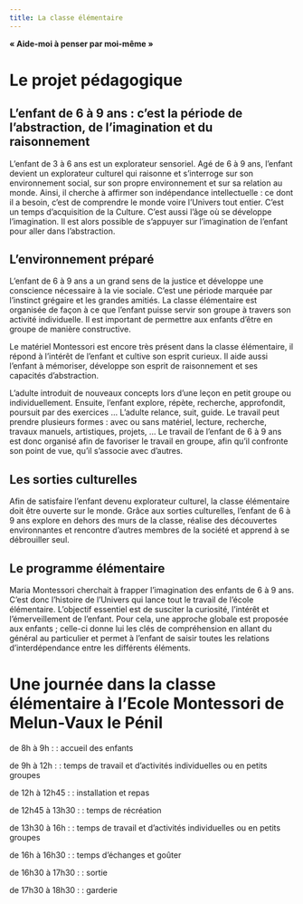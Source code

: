 ```yaml
---
title: La classe élémentaire
---
```


**« Aide-moi à penser par moi-même »**

# Le projet pédagogique

## L’enfant de 6 à 9 ans : c’est la période de l’abstraction, de l’imagination et du raisonnement

L’enfant de 3 à 6 ans est un explorateur sensoriel. Agé de 6 à 9 ans, l’enfant devient un explorateur culturel qui raisonne et s’interroge sur son environnement social, sur son propre environnement et sur sa relation au monde. Ainsi, il cherche à affirmer son indépendance intellectuelle : ce dont il a besoin, c’est de comprendre le monde voire l’Univers tout entier. C’est un temps d’acquisition de la Culture.
C’est aussi l’âge où se développe l’imagination. Il est alors possible de s’appuyer sur l’imagination de l’enfant pour aller dans l’abstraction.

## L’environnement préparé

L’enfant de 6 à 9 ans a un grand sens de la justice et développe une conscience nécessaire à la vie sociale. C’est une période marquée par l’instinct grégaire et les grandes amitiés.
La classe élémentaire est organisée de façon à ce que l’enfant puisse servir son groupe à travers son activité individuelle. Il est important de permettre aux enfants d’être en groupe de manière constructive.

Le matériel Montessori est encore très présent dans la classe élémentaire, il répond à l’intérêt de l’enfant et cultive son esprit curieux. Il aide aussi l’enfant à mémoriser, développe son esprit de raisonnement et ses capacités d’abstraction.

L’adulte introduit de nouveaux concepts lors d’une leçon en petit groupe ou individuellement. Ensuite, l’enfant explore, répète, recherche, approfondit, poursuit par des exercices … L’adulte relance, suit, guide. Le travail peut prendre plusieurs formes : avec ou sans matériel, lecture, recherche, travaux manuels, artistiques, projets, …
Le travail de l’enfant de 6 à 9 ans est donc organisé afin de favoriser le travail en groupe, afin qu’il confronte son point de vue, qu’il s’associe avec d’autres.

## Les sorties culturelles

Afin de satisfaire l’enfant devenu explorateur culturel, la classe élémentaire doit être ouverte sur le monde. Grâce aux sorties culturelles, l’enfant de 6 à 9 ans explore en dehors des murs de la classe, réalise des découvertes environnantes et rencontre d’autres membres de la société et apprend à se débrouiller seul.

## Le programme élémentaire

Maria Montessori cherchait à frapper l’imagination des enfants de 6 à 9 ans. C’est donc l’histoire de l’Univers qui lance tout le travail de l’école élémentaire. L’objectif essentiel est de susciter la curiosité, l’intérêt et l’émerveillement de l’enfant. Pour cela, une approche globale est proposée aux enfants ; celle-ci donne lui les clés de compréhension en allant du général au particulier et permet à l’enfant de saisir toutes les relations d’interdépendance entre les différents éléments.

# Une journée dans la classe élémentaire à l’Ecole Montessori de Melun-Vaux le Pénil

de 8h à 9h :
: accueil des enfants

de 9h à 12h :
: temps de travail et d’activités individuelles ou en petits groupes

de 12h à 12h45 :
: installation et repas

de 12h45 à 13h30 :
: temps de récréation

de 13h30 à 16h :
: temps de travail et d’activités individuelles ou en petits groupes

de 16h à 16h30 :
: temps d’échanges et goûter

de 16h30 à 17h30 :
: sortie

de 17h30 à 18h30 :
: garderie
